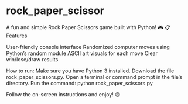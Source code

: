 # rock_paper_scissor
A fun and simple Rock Paper Scissors game built with Python! 🎮
📋 Features

User-friendly console interface
Randomized computer moves using Python’s random module
ASCII art visuals for each move
Clear win/lose/draw results

How to run:
Make sure you have Python 3 installed.
Download the file rock_paper_scissors.py.
Open a terminal or command prompt in the file’s directory.
Run the command:
python rock_paper_scissors.py

Follow the on-screen instructions and enjoy! 😄
